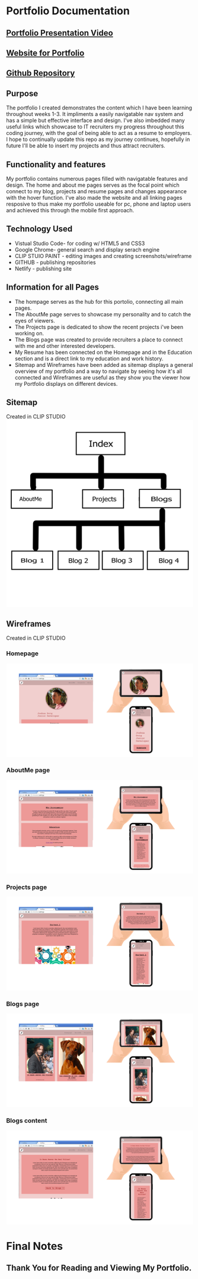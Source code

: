 # Portfolio Documentation

## [Portfolio Presentation Video](https://youtu.be/PfprzZXEuQk)

## [Website for Portfolio](https://calm-conkies-04ace2.netlify.app/index.html) 

## [Github Repository](https://github.com/doigiee/JoshuaDoig_T1A2)

## Purpose 
The portfolio I created demonstrates the content which I have been learning throughout weeks 1-3. It impliments a easily navigatable nav system and has a simple but effective interface and design. I've also imbedded many useful links which showcase to IT recruiters my progress throughout this coding journey, with the goal of being able to act as a resume to employers. I hope to continually update this repo as my journey continues, hopefully in future I'll be able to insert my projects and thus attract recruiters. 

## Functionality and features
My portfolio contains numerous pages filled with navigatable features and design. The home and about me pages serves as the focal point which connect to my blog, projects and resume pages and changes appearance with the hover function. I've also made the website and all linking pages resposive to thus make my portfolio useable for pc, phone and laptop users and achieved this through the mobile first approach.

## Technology Used
- Vistual Studio Code- for coding w/ HTML5 and CSS3
- Google Chrome- general search and display serach engine
- CLIP STUIO PAINT - editing images and creating screenshots/wireframe
- GITHUB - publishing repositories
- Netlify - publishing site

## Information for all Pages
- The hompage serves as the hub for this portolio, connecting all main pages.
- The AboutMe page serves to showcase my personality and to catch the eyes of viewers.
- The Projects page is dedicated to show the recent projects i've been working on.
- The Blogs page was created to provide recruiters a place to connect with me and other interested developers.
- My Resume has been connected on the Homepage and in the Education section and is a direct link to my education and work history.
- Sitemap and Wireframes have been added as sitemap displays a general overview of my portfolio and a way to navigate by seeing how it's all connected and Wireframes are useful as they show you the viewer how my Portfolio displays on different devices.

## Sitemap
Created in CLIP STUDIO
![](Sitemap/Sitemap.jpg) 

## Wireframes
Created in CLIP STUDIO
### Homepage
![](Screenshots/Homepage.jpg)
### AboutMe page
![](Screenshots/AboutMe.jpg)
### Projects page
![](Screenshots/Projects.jpg)
### Blogs page
![](Screenshots/Blogs.jpg)
### Blogs content
![](Screenshots/Blogsall.jpg)

# Final Notes
## Thank You for Reading and Viewing My Portfolio.
